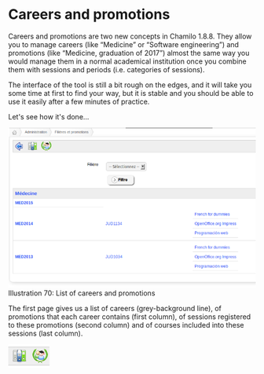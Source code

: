 # Careers and promotions

Careers and promotions are two new concepts in Chamilo 1.8.8. They allow you to manage careers \(like “Medicine” or “Software engineering”\) and promotions \(like “Medicine, graduation of 2017”\) almost the same way you would manage them in a normal academical institution once you combine them with sessions and periods \(i.e. categories of sessions\).

The interface of the tool is still a bit rough on the edges, and it will take you some time at first to find your way, but it is stable and you should be able to use it easily after a few minutes of practice.

Let's see how it's done...

![](../../../.gitbook/assets/graficos85%20%285%29.png)Illustration 70: List of careers and promotions

The first page gives us a list of careers \(grey-background line\), of promotions that each career contains \(first column\), of sessions registered to these promotions \(second column\) and of courses included into these sessions \(last column\).

![](../../../.gitbook/assets/graficos86%20%285%29.png)

